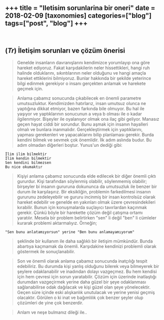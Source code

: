 +++
title = "Iletisim sorunlarina bir oneri"
date = 2018-02-09
[taxonomies]
categories=["blog"]
tags=["post", "blog"]
+++
---
<br>

## (*Tr*)  İletişim sorunları ve çözüm önerisi
>Genelde insanların davranışlarını kendimizce yorumlayıp ona göre hareket ediyoruz. Fakat karşıdakilerin neler hissettikleri, hangi ruh
halinde olduklarını, sıkıntılarının neler olduğunu ve hangi amaçla hareket ettiklerini bilmiyoruz. Bunlar hakkında bir şekilde yeterince bilgi edinmek gerekiyor o insanı gerçekten anlamak ve harekete geçmek için.

>Anlama çabamız sonucunda çıkabilecek en önemli parametre umutsuzluktur. Kendimizden hatırlarız, insan umutsuz olunca ne yaptığına dikkat etmiyor, bazen farkında bile olmuyor. Bu hal ile yaşıyor ve yaptıklarının sonucunun a veya b olması ile o kadar ilgilenmiyor. Bişeyler ile oyalanıyor olmak ona ilaç gibi geliyor. Manasız geçen hayat ciddi bir sorundur. Bunu aşmak için insanın hayalleri olmalı ve bunlara inanmalıdır. Gerçekleştirmek için yaptıklarını, yapması gerekenleri ve yapacaklarını bilip planlaması gerekir. Burda kendini bilmek ve sevmek çok önemlidir.  İlk adım aslında budur. Bu adım olmadan diğerleri boştur. Yunus'un dediği gibi:

	İlim ilim bilmektir
	İlim kendin bilmektir
	Sen kendini bilmezsen
	Bu nice okumaktır

>Kişiyi anlama çabamız sonucunda elde edilecek bir diğer önemli çıktı gururdur. Kişi tarafından söylenmiş olabilir, söylenmemiş olabilir; birşeyler bi insanın gururuna dokununca da umutsuzluk ile benzer bir durum ile karşılaşırız. Bir eksikliğin, problemin farkedilmesi insanın gururunu zedeleyebilir ve gururu incinmiş bir insan kontrolsüz
olarak hareket edebilir ve genelde en yakınları olmak üzere çevresindekileri kırabilir. Bunun için konuşmalarda suçlayıcı tavırlardan kaçınmak gerekir. Çünkü böyle bir harekette çözüm değil çatışma ortamı yaratılır. Mesela bir problem belirtirken "sen" li değil "ben" li cümleler kurarak problemi aktarmalıyız. Örneğin;

	"Sen bunu anlatamıyorsun" yerine "Ben bunu anlamayamıyorum"

>şeklinde bir kullanım ile daha sağlıklı bir iletişim mümkündür. Bunda abartıya kaçmamak da önemli. Karşıdakine kendinizi problemli olarak
göstermek ile sonuçlanabilir.

>Son ve önemli olarak anlama çabamız sonucunda inatçılığı tespit edebiliriz. Bu durumda kişi yanlış olduğunu bilerek veya bilmeyerek bir şeylere odaklanabilir ve inadından dolayı vazgeçmez. Bu hem kendisi için hem çevresi için sorun yaratabilir. Çözüm için üzerinde inatlaştığı durumdan vazgeçirmek yerine daha güzel bir şeye odaklanması sağlanabilirse odak dağılacak ve kişi güzel olan şeye yönelecektir. Geçen süre içinde eski alışkanlık unutulacak ve yerine yenisi geçmiş olacaktır. Görülen o ki inat ve bağımlılık çok benzer şeyler olup çözümleri de yine çok benzerdir.

>Anlam ve neşe bulmanız dileği ile..